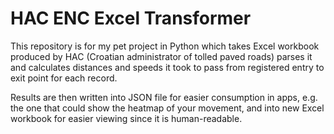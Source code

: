 # HAC ENC Excel Transformer

This repository is for my pet project in Python which takes Excel workbook
produced by HAC (Croatian administrator of tolled paved roads) parses it and
calculates distances and speeds it took to pass from registered entry to
exit point for each record. 

Results are then written into JSON file for easier consumption in apps, e.g.
the one that could show the heatmap of your movement, and into new Excel
workbook for easier viewing since it is human-readable.


